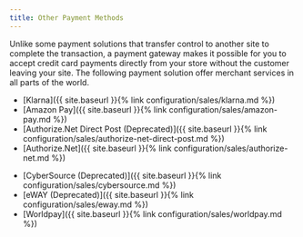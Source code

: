 ```yaml
---
title: Other Payment Methods
---
```


Unlike some payment solutions that transfer control to another site to complete the transaction, a payment gateway makes it possible for you to accept credit card payments directly from your store without the customer leaving your site. The following payment solution offer merchant services in all parts of the world.

- [Klarna]({{ site.baseurl }}{% link configuration/sales/klarna.md %})
- [Amazon Pay]({{ site.baseurl }}{% link configuration/sales/amazon-pay.md %})
- [Authorize.Net Direct Post (Deprecated)]({{ site.baseurl }}{% link configuration/sales/authorize-net-direct-post.md %})
- [Authorize.Net]({{ site.baseurl }}{% link configuration/sales/authorize-net.md %})
<!--{% if "Default.EE-B2B" contains site.edition %}-->
- [CyberSource (Deprecated)]({{ site.baseurl }}{% link configuration/sales/cybersource.md %})
- [eWAY (Deprecated)]({{ site.baseurl }}{% link configuration/sales/eway.md %})
- [Worldpay]({{ site.baseurl }}{% link configuration/sales/worldpay.md %})
<!--{% endif %}-->
